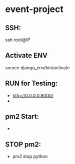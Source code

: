 # event-project
## SSH:
ssh root@IP

## Activate ENV
source django_env/bin/activate

## RUN for Testing:
- http://0.0.0.0:8000/
- 
## pm2 Start:
- 

## STOP pm2:
- pm2 stop python


